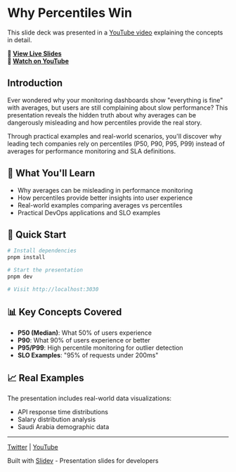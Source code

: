# Why Percentiles Win

This slide deck was presented in a [YouTube video](https://youtu.be/YlPkAZyxMkE) explaining the concepts in detail.

**🔗 [View Live Slides](https://percentile.mosaibah.com)**  
**🎥 [Watch on YouTube](https://youtu.be/YlPkAZyxMkE)**

## Introduction

Ever wondered why your monitoring dashboards show "everything is fine" with averages, but users are still complaining about slow performance? This presentation reveals the hidden truth about why averages can be dangerously misleading and how percentiles provide the real story.

Through practical examples and real-world scenarios, you'll discover why leading tech companies rely on percentiles (P50, P90, P95, P99) instead of averages for performance monitoring and SLA definitions.

## 🎯 What You'll Learn

- Why averages can be misleading in performance monitoring
- How percentiles provide better insights into user experience
- Real-world examples comparing averages vs percentiles
- Practical DevOps applications and SLO examples

## 🚀 Quick Start

```bash
# Install dependencies
pnpm install

# Start the presentation
pnpm dev

# Visit http://localhost:3030
```

## 📊 Key Concepts Covered

- **P50 (Median)**: What 50% of users experience
- **P90**: What 90% of users experience or better
- **P95/P99**: High percentile monitoring for outlier detection
- **SLO Examples**: "95% of requests under 200ms"

## 📈 Real Examples

The presentation includes real-world data visualizations:
- API response time distributions
- Salary distribution analysis
- Saudi Arabia demographic data

---

[Twitter](https://twitter.com/ProAbdulrahmna) | [YouTube](https://youtube.com/@mosaibah)

Built with [Slidev](https://sli.dev/) - Presentation slides for developers
